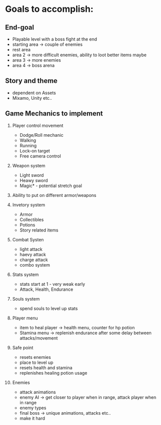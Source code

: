 # Goals to accomplish:

## End-goal
  - Playable level with a boss fight at the end
  - starting area -> couple of enemies
  - rest area
  - area 2 -> more difficult enemies, ability to loot better items maybe
  - area 3 -> more enemies
  - area 4 -> boss arena


## Story and theme
  - dependent on Assets
  - Mixamo, Unity etc.. 

## Game Mechanics to implement

1. Player control movement

    - Dodge/Roll mechanic
    - Walking
    - Running
    - Lock-on target
    - Free camera control
2. Weapon system
   - Light sword
   - Heawy sword
   - Magic* - potential stretch goal
3. Ability to put on different armor/weapons
4. Invetory system
    - Armor
    - Collectibles
    - Potions
    - Story related items
5. Combat Systen
    - light attack
    - haevy attack
    - charge attack
    - combo system
6. Stats system
    - stats start at 1 - very weak early
    - Attack, Health, Endurance
7. Souls system
    - spend souls to level up stats
8. Player menu
    - item to heal player -> health menu, counter for hp potion
    - Stamina menu -> replenish endurance after some delay between attacks/movement
9. Safe point
    - resets enemies
    - place to level up
    - resets health and stamina
    - replenishes healing potion usage
10. Enemies
      - attack animations
      - enemy AI -> get closer to player when in range, attack player when in range
      - enemy types
      - final boss -> unique animations, attacks etc..
      - make it hard
    
    
